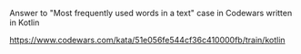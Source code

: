 Answer to "Most frequently used words in a text" case in Codewars written in Kotlin

https://www.codewars.com/kata/51e056fe544cf36c410000fb/train/kotlin